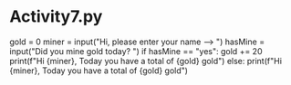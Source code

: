 # Activity7.py
gold = 0
miner = input("Hi, please enter your name --> ")
hasMine = input("Did you mine gold today? ")
if hasMine == "yes":
  gold += 20
  print(f"Hi {miner}, Today you have a total of {gold} gold")
else:
  print(f"Hi {miner}, Today you have a total of {gold} gold")
